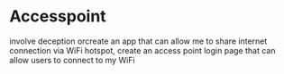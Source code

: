 # Accesspoint
involve deception orcreate an app that can allow me to share internet connection via WiFi hotspot, create an access point login page that can allow users to connect to my WiFi
